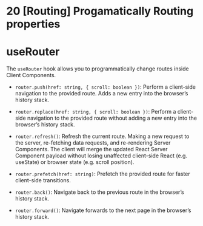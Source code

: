 
# 20 [Routing] Progamatically Routing properties

# useRouter

The `useRouter` hook allows you to programmatically change routes inside Client Components.


- `router.push(href: string, { scroll: boolean })`: Perform a client-side navigation to the provided route. Adds a new entry into the browser’s history stack.

- `router.replace(href: string, { scroll: boolean })`: Perform a client-side navigation to the provided route without adding a new entry into the browser’s history stack.

- `router.refresh()`: Refresh the current route. Making a new request to the server, re-fetching data requests, and re-rendering Server Components. The client will merge the updated React Server Component payload without losing unaffected client-side React (e.g. useState) or browser state (e.g. scroll position).

- `router.prefetch(href: string)`: Prefetch the provided route for faster client-side transitions.

- `router.back()`: Navigate back to the previous route in the browser’s history stack.

- `router.forward()`: Navigate forwards to the next page in the browser’s history stack.